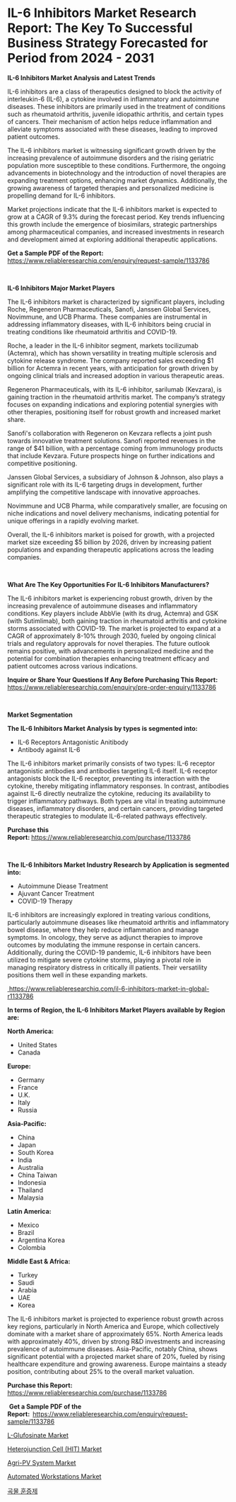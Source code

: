 <p><h1>IL-6 Inhibitors Market Research Report: The Key To Successful Business Strategy Forecasted for Period from 2024 - 2031</h1></p><p><strong>IL-6 Inhibitors Market Analysis and Latest Trends</strong></p>
<p><p>IL-6 inhibitors are a class of therapeutics designed to block the activity of interleukin-6 (IL-6), a cytokine involved in inflammatory and autoimmune diseases. These inhibitors are primarily used in the treatment of conditions such as rheumatoid arthritis, juvenile idiopathic arthritis, and certain types of cancers. Their mechanism of action helps reduce inflammation and alleviate symptoms associated with these diseases, leading to improved patient outcomes.</p><p>The IL-6 inhibitors market is witnessing significant growth driven by the increasing prevalence of autoimmune disorders and the rising geriatric population more susceptible to these conditions. Furthermore, the ongoing advancements in biotechnology and the introduction of novel therapies are expanding treatment options, enhancing market dynamics. Additionally, the growing awareness of targeted therapies and personalized medicine is propelling demand for IL-6 inhibitors. </p><p>Market projections indicate that the IL-6 inhibitors market is expected to grow at a CAGR of 9.3% during the forecast period. Key trends influencing this growth include the emergence of biosimilars, strategic partnerships among pharmaceutical companies, and increased investments in research and development aimed at exploring additional therapeutic applications.</p></p>
<p><strong>Get a Sample PDF of the Report:&nbsp;</strong> <a href="https://www.reliableresearchiq.com/enquiry/request-sample/1133786?utm_campaign=1102&utm_medium=2&utm_source=Github&utm_content=ia&utm_term=08102024&utm_id=il-6-inhibitors">https://www.reliableresearchiq.com/enquiry/request-sample/1133786</a></p>
<p>&nbsp;</p>
<p><strong>IL-6 Inhibitors Major Market Players</strong></p>
<p><p>The IL-6 inhibitors market is characterized by significant players, including Roche, Regeneron Pharmaceuticals, Sanofi, Janssen Global Services, Novimmune, and UCB Pharma. These companies are instrumental in addressing inflammatory diseases, with IL-6 inhibitors being crucial in treating conditions like rheumatoid arthritis and COVID-19.</p><p>Roche, a leader in the IL-6 inhibitor segment, markets tocilizumab (Actemra), which has shown versatility in treating multiple sclerosis and cytokine release syndrome. The company reported sales exceeding $1 billion for Actemra in recent years, with anticipation for growth driven by ongoing clinical trials and increased adoption in various therapeutic areas.</p><p>Regeneron Pharmaceuticals, with its IL-6 inhibitor, sarilumab (Kevzara), is gaining traction in the rheumatoid arthritis market. The company’s strategy focuses on expanding indications and exploring potential synergies with other therapies, positioning itself for robust growth and increased market share.</p><p>Sanofi's collaboration with Regeneron on Kevzara reflects a joint push towards innovative treatment solutions. Sanofi reported revenues in the range of $41 billion, with a percentage coming from immunology products that include Kevzara. Future prospects hinge on further indications and competitive positioning.</p><p>Janssen Global Services, a subsidiary of Johnson & Johnson, also plays a significant role with its IL-6 targeting drugs in development, further amplifying the competitive landscape with innovative approaches.</p><p>Novimmune and UCB Pharma, while comparatively smaller, are focusing on niche indications and novel delivery mechanisms, indicating potential for unique offerings in a rapidly evolving market.</p><p>Overall, the IL-6 inhibitors market is poised for growth, with a projected market size exceeding $5 billion by 2026, driven by increasing patient populations and expanding therapeutic applications across the leading companies.</p></p>
<p>&nbsp;</p>
<p><strong>What Are The Key Opportunities For IL-6 Inhibitors Manufacturers?</strong></p>
<p><p>The IL-6 inhibitors market is experiencing robust growth, driven by the increasing prevalence of autoimmune diseases and inflammatory conditions. Key players include AbbVie (with its drug, Actemra) and GSK (with Sutimlimab), both gaining traction in rheumatoid arthritis and cytokine storms associated with COVID-19. The market is projected to expand at a CAGR of approximately 8-10% through 2030, fueled by ongoing clinical trials and regulatory approvals for novel therapies. The future outlook remains positive, with advancements in personalized medicine and the potential for combination therapies enhancing treatment efficacy and patient outcomes across various indications.</p></p>
<p><strong>Inquire or Share Your Questions If Any Before Purchasing This Report:</strong> <a href="https://www.reliableresearchiq.com/enquiry/pre-order-enquiry/1133786?utm_campaign=1102&utm_medium=2&utm_source=Github&utm_content=ia&utm_term=08102024&utm_id=il-6-inhibitors">https://www.reliableresearchiq.com/enquiry/pre-order-enquiry/1133786</a></p>
<p>&nbsp;</p>
<p><strong>Market Segmentation</strong></p>
<p><strong>The IL-6 Inhibitors Market Analysis by types is segmented into:</strong></p>
<p><ul><li>IL-6 Receptors Antagonistic Anitibody</li><li>Antibody against IL-6</li></ul></p>
<p><p>The IL-6 inhibitors market primarily consists of two types: IL-6 receptor antagonistic antibodies and antibodies targeting IL-6 itself. IL-6 receptor antagonists block the IL-6 receptor, preventing its interaction with the cytokine, thereby mitigating inflammatory responses. In contrast, antibodies against IL-6 directly neutralize the cytokine, reducing its availability to trigger inflammatory pathways. Both types are vital in treating autoimmune diseases, inflammatory disorders, and certain cancers, providing targeted therapeutic strategies to modulate IL-6-related pathways effectively.</p></p>
<p><strong>Purchase this Report:&nbsp;</strong><a href="https://www.reliableresearchiq.com/purchase/1133786?utm_campaign=1102&utm_medium=2&utm_source=Github&utm_content=ia&utm_term=08102024&utm_id=il-6-inhibitors">https://www.reliableresearchiq.com/purchase/1133786</a></p>
<p>&nbsp;</p>
<p><strong>The IL-6 Inhibitors Market Industry Research by Application is segmented into:</strong></p>
<p><ul><li>Autoimmune Diease Treatment</li><li>Ajuvant Cancer Treatment</li><li>COVID-19 Therapy</li></ul></p>
<p><p>IL-6 inhibitors are increasingly explored in treating various conditions, particularly autoimmune diseases like rheumatoid arthritis and inflammatory bowel disease, where they help reduce inflammation and manage symptoms. In oncology, they serve as adjunct therapies to improve outcomes by modulating the immune response in certain cancers. Additionally, during the COVID-19 pandemic, IL-6 inhibitors have been utilized to mitigate severe cytokine storms, playing a pivotal role in managing respiratory distress in critically ill patients. Their versatility positions them well in these expanding markets.</p></p>
<p><a href="https://www.reliableresearchiq.com/il-6-inhibitors-market-in-global-r1133786?utm_campaign=1102&utm_medium=2&utm_source=Github&utm_content=ia&utm_term=08102024&utm_id=il-6-inhibitors">&nbsp;https://www.reliableresearchiq.com/il-6-inhibitors-market-in-global-r1133786</a></p>
<p><strong>In terms of Region, the IL-6 Inhibitors Market Players available by Region are:</strong></p>
<p>
    <p> <strong> North America: </strong>
        <ul>
            <li>United States</li>
            <li>Canada</li>
        </ul>
        </p> 
    <p> <strong> Europe: </strong>
        <ul>
            <li>Germany</li>
            <li>France</li>
            <li>U.K.</li>
            <li>Italy</li>
            <li>Russia</li>
        </ul>
        </p> 
    <p> <strong> Asia-Pacific: </strong>
        <ul>
            <li>China</li>
            <li>Japan</li>
            <li>South Korea</li>
            <li>India</li>
            <li>Australia</li>
            <li>China Taiwan</li>
            <li>Indonesia</li>
            <li>Thailand</li>
            <li>Malaysia</li>
        </ul>
        </p> 
    <p> <strong> Latin America: </strong>
        <ul>
            <li>Mexico</li>
            <li>Brazil</li>
            <li>Argentina Korea</li>
            <li>Colombia</li>
        </ul>
        </p> 
    <p> <strong> Middle East & Africa: </strong>
        <ul>
            <li>Turkey</li>
            <li>Saudi</li>
            <li>Arabia</li>
            <li>UAE</li>
            <li>Korea</li>
        </ul>
    </p>
    </p>
<p><p>The IL-6 inhibitors market is projected to experience robust growth across key regions, particularly in North America and Europe, which collectively dominate with a market share of approximately 65%. North America leads with approximately 40%, driven by strong R&D investments and increasing prevalence of autoimmune diseases. Asia-Pacific, notably China, shows significant potential with a projected market share of 20%, fueled by rising healthcare expenditure and growing awareness. Europe maintains a steady position, contributing about 25% to the overall market valuation.</p></p>
<p><strong>Purchase this Report: </strong><a href="https://www.reliableresearchiq.com/purchase/1133786?utm_campaign=1102&utm_medium=2&utm_source=Github&utm_content=ia&utm_term=08102024&utm_id=il-6-inhibitors">https://www.reliableresearchiq.com/purchase/1133786</a></p>
<p>&nbsp;<strong>Get a Sample PDF of the Report:&nbsp;&nbsp;</strong><a href="https://www.reliableresearchiq.com/enquiry/request-sample/1133786?utm_campaign=1102&utm_medium=2&utm_source=Github&utm_content=ia&utm_term=08102024&utm_id=il-6-inhibitors">https://www.reliableresearchiq.com/enquiry/request-sample/1133786</a></p>
<p><strong></strong></p>
<p><p><a href="https://github.com/KejsiLoshi121/Market-Research-Report-List-1/blob/main/l-glufosinate-market.md?utm_campaign=1102&utm_medium=2&utm_source=Github&utm_content=ia&utm_term=08102024&utm_id=il-6-inhibitors">L-Glufosinate Market</a></p><p><a href="https://issuu.com/reportprime-2/docs/heterojunction-cell-hit-market-size_fefc8ab75387fc?utm_campaign=1102&utm_medium=2&utm_source=Github&utm_content=ia&utm_term=08102024&utm_id=il-6-inhibitors">Heterojunction Cell (HIT) Market</a></p><p><a href="https://issuu.com/reportprime-2/docs/agri-pv-system-market-size-2030.ppt_9124610a50da65?utm_campaign=1102&utm_medium=2&utm_source=Github&utm_content=ia&utm_term=08102024&utm_id=il-6-inhibitors">Agri-PV System Market</a></p><p><a href="https://www.linkedin.com/pulse/global-automated-workstations-market-size-trends-analysis-regional-n0lcc?utm_campaign=1102&utm_medium=2&utm_source=Github&utm_content=ia&utm_term=08102024&utm_id=il-6-inhibitors">Automated Workstations Market</a></p><p><a href="https://github.com/laholand/Market-Research-Report-List-6/blob/main/250024217162.md?utm_campaign=1102&utm_medium=2&utm_source=Github&utm_content=ia&utm_term=08102024&utm_id=il-6-inhibitors">곡물 훈증제</a></p></p>